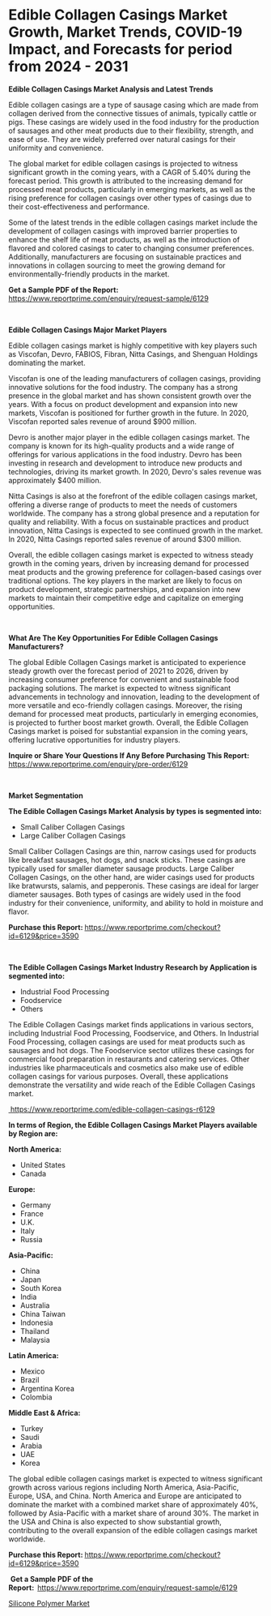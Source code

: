 <p><h1>Edible Collagen Casings Market Growth, Market Trends, COVID-19 Impact, and Forecasts for period from 2024 - 2031</h1></p><p><strong>Edible Collagen Casings Market Analysis and Latest Trends</strong></p>
<p><p>Edible collagen casings are a type of sausage casing which are made from collagen derived from the connective tissues of animals, typically cattle or pigs. These casings are widely used in the food industry for the production of sausages and other meat products due to their flexibility, strength, and ease of use. They are widely preferred over natural casings for their uniformity and convenience.</p><p>The global market for edible collagen casings is projected to witness significant growth in the coming years, with a CAGR of 5.40% during the forecast period. This growth is attributed to the increasing demand for processed meat products, particularly in emerging markets, as well as the rising preference for collagen casings over other types of casings due to their cost-effectiveness and performance.</p><p>Some of the latest trends in the edible collagen casings market include the development of collagen casings with improved barrier properties to enhance the shelf life of meat products, as well as the introduction of flavored and colored casings to cater to changing consumer preferences. Additionally, manufacturers are focusing on sustainable practices and innovations in collagen sourcing to meet the growing demand for environmentally-friendly products in the market.</p></p>
<p><strong>Get a Sample PDF of the Report:&nbsp;</strong> <a href="https://www.reportprime.com/enquiry/request-sample/6129">https://www.reportprime.com/enquiry/request-sample/6129</a></p>
<p>&nbsp;</p>
<p><strong>Edible Collagen Casings Major Market Players</strong></p>
<p><p>Edible collagen casings market is highly competitive with key players such as Viscofan, Devro, FABIOS, Fibran, Nitta Casings, and Shenguan Holdings dominating the market. </p><p>Viscofan is one of the leading manufacturers of collagen casings, providing innovative solutions for the food industry. The company has a strong presence in the global market and has shown consistent growth over the years. With a focus on product development and expansion into new markets, Viscofan is positioned for further growth in the future. In 2020, Viscofan reported sales revenue of around $900 million.</p><p>Devro is another major player in the edible collagen casings market. The company is known for its high-quality products and a wide range of offerings for various applications in the food industry. Devro has been investing in research and development to introduce new products and technologies, driving its market growth. In 2020, Devro's sales revenue was approximately $400 million.</p><p>Nitta Casings is also at the forefront of the edible collagen casings market, offering a diverse range of products to meet the needs of customers worldwide. The company has a strong global presence and a reputation for quality and reliability. With a focus on sustainable practices and product innovation, Nitta Casings is expected to see continued growth in the market. In 2020, Nitta Casings reported sales revenue of around $300 million.</p><p>Overall, the edible collagen casings market is expected to witness steady growth in the coming years, driven by increasing demand for processed meat products and the growing preference for collagen-based casings over traditional options. The key players in the market are likely to focus on product development, strategic partnerships, and expansion into new markets to maintain their competitive edge and capitalize on emerging opportunities.</p></p>
<p>&nbsp;</p>
<p><strong>What Are The Key Opportunities For Edible Collagen Casings Manufacturers?</strong></p>
<p><p>The global Edible Collagen Casings market is anticipated to experience steady growth over the forecast period of 2021 to 2026, driven by increasing consumer preference for convenient and sustainable food packaging solutions. The market is expected to witness significant advancements in technology and innovation, leading to the development of more versatile and eco-friendly collagen casings. Moreover, the rising demand for processed meat products, particularly in emerging economies, is projected to further boost market growth. Overall, the Edible Collagen Casings market is poised for substantial expansion in the coming years, offering lucrative opportunities for industry players.</p></p>
<p><strong>Inquire or Share Your Questions If Any Before Purchasing This Report:</strong> <a href="https://www.reportprime.com/enquiry/pre-order/6129">https://www.reportprime.com/enquiry/pre-order/6129</a></p>
<p>&nbsp;</p>
<p><strong>Market Segmentation</strong></p>
<p><strong>The Edible Collagen Casings Market Analysis by types is segmented into:</strong></p>
<p><ul><li>Small Caliber Collagen Casings</li><li>Large Caliber Collagen Casings</li></ul></p>
<p><p>Small Caliber Collagen Casings are thin, narrow casings used for products like breakfast sausages, hot dogs, and snack sticks. These casings are typically used for smaller diameter sausage products. Large Caliber Collagen Casings, on the other hand, are wider casings used for products like bratwursts, salamis, and pepperonis. These casings are ideal for larger diameter sausages. Both types of casings are widely used in the food industry for their convenience, uniformity, and ability to hold in moisture and flavor.</p></p>
<p><strong>Purchase this Report:&nbsp;</strong><a href="https://www.reportprime.com/checkout?id=6129&price=3590">https://www.reportprime.com/checkout?id=6129&price=3590</a></p>
<p>&nbsp;</p>
<p><strong>The Edible Collagen Casings Market Industry Research by Application is segmented into:</strong></p>
<p><ul><li>Industrial Food Processing</li><li>Foodservice</li><li>Others</li></ul></p>
<p><p>The Edible Collagen Casings market finds applications in various sectors, including Industrial Food Processing, Foodservice, and Others. In Industrial Food Processing, collagen casings are used for meat products such as sausages and hot dogs. The Foodservice sector utilizes these casings for commercial food preparation in restaurants and catering services. Other industries like pharmaceuticals and cosmetics also make use of edible collagen casings for various purposes. Overall, these applications demonstrate the versatility and wide reach of the Edible Collagen Casings market.</p></p>
<p><a href="https://www.reportprime.com/edible-collagen-casings-r6129">&nbsp;https://www.reportprime.com/edible-collagen-casings-r6129</a></p>
<p><strong>In terms of Region, the Edible Collagen Casings Market Players available by Region are:</strong></p>
<p>
    <p> <strong> North America: </strong>
        <ul>
            <li>United States</li>
            <li>Canada</li>
        </ul>
        </p> 
    <p> <strong> Europe: </strong>
        <ul>
            <li>Germany</li>
            <li>France</li>
            <li>U.K.</li>
            <li>Italy</li>
            <li>Russia</li>
        </ul>
        </p> 
    <p> <strong> Asia-Pacific: </strong>
        <ul>
            <li>China</li>
            <li>Japan</li>
            <li>South Korea</li>
            <li>India</li>
            <li>Australia</li>
            <li>China Taiwan</li>
            <li>Indonesia</li>
            <li>Thailand</li>
            <li>Malaysia</li>
        </ul>
        </p> 
    <p> <strong> Latin America: </strong>
        <ul>
            <li>Mexico</li>
            <li>Brazil</li>
            <li>Argentina Korea</li>
            <li>Colombia</li>
        </ul>
        </p> 
    <p> <strong> Middle East & Africa: </strong>
        <ul>
            <li>Turkey</li>
            <li>Saudi</li>
            <li>Arabia</li>
            <li>UAE</li>
            <li>Korea</li>
        </ul>
    </p>
    </p>
<p><p>The global edible collagen casings market is expected to witness significant growth across various regions including North America, Asia-Pacific, Europe, USA, and China. North America and Europe are anticipated to dominate the market with a combined market share of approximately 40%, followed by Asia-Pacific with a market share of around 30%. The market in the USA and China is also expected to show substantial growth, contributing to the overall expansion of the edible collagen casings market worldwide.</p></p>
<p><strong>Purchase this Report: </strong><a href="https://www.reportprime.com/checkout?id=6129&price=3590">https://www.reportprime.com/checkout?id=6129&price=3590</a></p>
<p>&nbsp;<strong>Get a Sample PDF of the Report:&nbsp;&nbsp;</strong><a href="https://www.reportprime.com/enquiry/request-sample/6129">https://www.reportprime.com/enquiry/request-sample/6129</a></p>
<p><strong></strong></p>
<p><p><a href="https://noble-drawer-34c.notion.site/Silicone-Polymer-Market-Size-2024-2031-Global-Industrial-Analysis-Key-Geographical-Regions-Marke-46ca159e4f464d1cbbd74b588cbfda42">Silicone Polymer Market</a></p></p>
